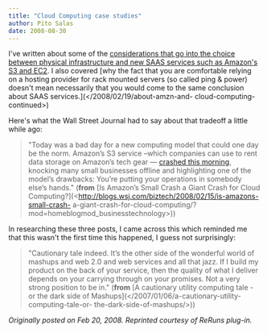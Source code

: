```yaml
---
title: "Cloud Computing case studies"
author: Pito Salas
date: 2008-08-30
---
```




I've written about some of the [considerations that go into the choice between
physical infrastructure and new SAAS services such as Amazon's S3 and
EC2](</2008/02/18/about-amzn-and-cloud-computing/>). I also covered [why the
fact that you are comfortable relying on a hosting provider for rack mounted
servers (so called ping & power) doesn't mean necessarily that you would come
to the same conclusion about SAAS services.](</2008/02/19/about-amzn-and-
cloud-computing-continued>)

Here's what the Wall Street Journal had to say about that tradeoff a little
while ago:

> "Today was a bad day for a new computing model that could one day be the
> norm. Amazon’s S3 service –which companies can use to rent data storage on
> Amazon’s tech gear — [crashed this
> morning](<http://www.roughtype.com/archives/2008/02/amazons_s3_util.php>),
> knocking many small businesses offline and highlighting one of the model’s
> drawbacks: You’re putting your operations in somebody else’s hands."
> (**from** [Is Amazon’s Small Crash a Giant Crash for Cloud
> Computing?](<http://blogs.wsj.com/biztech/2008/02/15/is-amazons-small-crash-
> a-giant-crash-for-cloud-computing/?mod=homeblogmod_businesstechnology>))

In researching these three posts, I came across this which reminded me that
this wasn't the first time this happened, I guess not surprisingly:

> "Cautionary tale indeed. It’s the other side of the wonderful world of
> mashups and web 2.0 and web services and all that jazz. If I build my
> product on the back of your service, then the quality of what I deliver
> depends on your carrying through on your promises. Not a very strong
> position to be in." (**from** [A cautionary utility computing tale - or the
> dark side of Mashups](</2007/01/06/a-cautionary-utility-computing-tale-or-
> the-dark-side-of-mashups/>))

_Originally posted on Feb 20, 2008. Reprinted courtesy of ReRuns plug-in._


